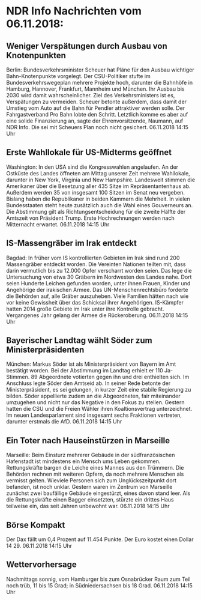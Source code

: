 # NDR Info Nachrichten vom 06.11.2018:


## Weniger Verspätungen durch Ausbau von Knotenpunkten
Berlin: Bundesverkehrsminister Scheuer hat Pläne für den Ausbau wichtiger Bahn-Knotenpunkte vorgelegt. Der CSU-Politiker stufte im Bundesverkehrswegeplan mehrere Projekte hoch, darunter die Bahnhöfe in Hamburg, Hannover, Frankfurt, Mannheim und München. Ihr Ausbau bis 2030 wird damit wahrscheinlicher. Ziel des Verkehrsministers ist es, Verspätungen zu vermeiden. Scheuer betonte außerdem, dass damit der Umstieg vom Auto auf die Bahn für Pendler attraktiver werden solle. Der Fahrgastverband Pro Bahn lobte den Schritt. Letztlich komme es aber auf eine solide Finanzierung an, sagte der Ehrenvorsitzende, Naumann, auf NDR Info. Die sei mit Scheuers Plan noch nicht gesichert. 06.11.2018 14:15 Uhr 

## Erste Wahllokale für US-Midterms geöffnet
Washington: In den USA sind die Kongresswahlen angelaufen. An der Ostküste des Landes öffneten am Mittag unserer Zeit mehrere Wahllokale, darunter in New York, Virginia und New Hampshire. Landesweit stimmen die Amerikaner über die Besetzung aller 435 Sitze im Repräsentantenhaus ab. Außerdem werden 35 von insgesamt 100 Sitzen im Senat neu vergeben. Bislang haben die Republikaner in beiden Kammern die Mehrheit. In vielen Bundesstaaten steht heute zusätzlich auch die Wahl eines Gouverneurs an. Die Abstimmung gilt als Richtungsentscheidung für die zweite Hälfte der Amtszeit von Präsident Trump. Erste Hochrechnungen werden nach Mitternacht erwartet. 06.11.2018 14:15 Uhr 

## IS-Massengräber im Irak entdeckt
Bagdad: In früher vom IS kontrollierten Gebieten im Irak sind rund 200 Massengräber entdeckt worden. Die Vereinten Nationen teilten mit, dass darin vermutlich bis zu 12.000 Opfer verscharrt worden seien. Das lege die Untersuchung  von etwa 30 Gräbern im Nordwesten des Landes nahe. Dort seien Hunderte Leichen gefunden worden, unter ihnen Frauen, Kinder und Angehörige der irakischen Armee. Das UN-Menschenrechtsbüro forderte die Behörden auf, alle Gräber auszuheben. Viele Familien hätten nach wie vor keine Gewissheit über das Schicksal ihrer Angehörigen. IS-Kämpfer hatten 2014 große Gebiete im Irak unter ihre Kontrolle gebracht. Vergangenes Jahr gelang der Armee die Rückeroberung. 06.11.2018 14:15 Uhr 

## Bayerischer Landtag wählt Söder zum Ministerpräsidenten
München: Markus Söder ist als Ministerpräsident von Bayern im Amt bestätigt worden. Bei der Abstimmung im Landtag erhielt er 110 Ja-Stimmen. 89 Abgeordnete votierten gegen ihn und drei enthielten sich. Im Anschluss legte Söder den Amtseid ab. In seiner Rede betonte der Ministerpräsident, es sei gelungen, in kurzer Zeit eine stabile Regierung zu bilden. Söder appellierte zudem an die Abgeordneten, fair miteinander umzugehen und nicht nur das Negative in den Fokus zu stellen. Gestern hatten die CSU und die Freien Wähler ihren Koaltionsvertrag unterzeichnet. Im neuen Landesparlament sind insgesamt sechs Fraktionen vertreten, darunter erstmals die AfD. 06.11.2018 14:15 Uhr 

## Ein Toter nach Hauseinstürzen in Marseille
Marseille: Beim Einsturz mehrerer Gebäude in der südfranzösischen Hafenstadt ist mindestens ein Mensch ums Leben gekommen. Rettungskräfte bargen die Leiche eines Mannes aus den Trümmern. Die Behörden rechnen mit weiteren Opfern, da noch mehrere Menschen als vermisst gelten. Wieviele Personen sich zum Unglückszeitpunkt dort befanden, ist noch unklar. Gestern waren im Zentrum von Marseille zunächst zwei baufällige Gebäude eingestürzt, eines davon stand leer. Als die Rettungskräfte einen Bagger einsetzten, stürzte ein drittes Haus teilweise ein, das seit Jahren unbewohnt war. 06.11.2018 14:15 Uhr 

## Börse Kompakt
Der Dax fällt um 0,4 Prozent auf 11.454  Punkte. Der Euro kostet einen Dollar 14 29. 06.11.2018 14:15 Uhr 

## Wettervorhersage
Nachmittags sonnig, vom Hamburger bis zum Osnabrücker Raum zum Teil noch trüb, 11 bis 15 Grad; in Südniedersachsen bis 18 Grad. 06.11.2018 14:15 Uhr 
